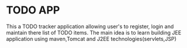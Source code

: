 # TODO APP
This a TODO tracker application allowing user's to register, login and maintain there list of TODO items. The main idea is to learn building JEE application using maven,Tomcat and J2EE technologies(servlets,JSP)
